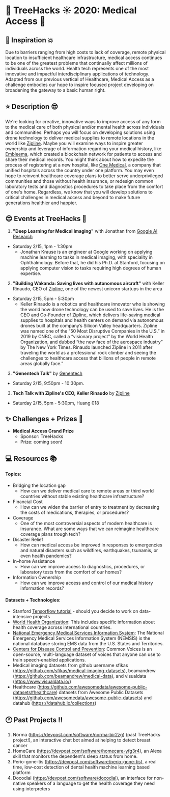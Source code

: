 # __:palm_tree: TreeHacks :sunny: 2020: Medical Access :mega:__
<!---
To insert emojis in md file: https://gist.github.com/rxaviers/7360908
To get help with markdown: https://github.com/adam-p/markdown-here/wiki/Markdown-Cheatsheet
hit Michelle Bao up on slack with questions
--->
<!---
Helpful links from TreeHacks 2019:
TreeHacks 2019: Guide to Verticals: https://treehacks.quip.com/VCsNAIlA5gD6/TreeHacks-Guide-to-Verticals-
TreeHacks 2019: Health Vertical Guide: https://treehacks.quip.com/04qwAYbuWaMh
TreeHacks 2019: Awareness Guide: https://treehacks.quip.com/NqcLA8qUk2pO/-TreeHacks-Awareness-Vertical-Guide-
TreeHacks 2019: Safety Guide: https://treehacks.quip.com/HmZJAF1SVbhw/-TreeHacks-Safety-Vertical-Guide-
--->
## :muscle: Inspiration :boom:
Due to barriers ranging from high costs to lack of coverage, remote physical location to insufficient healthcare infrastructure, medical access continues to be one of the greatest problems that continually affect millions of individuals across the world. Health tech represents one of the most innovative and impactful interdisciplinary applications of technology. Adapted from our previous vertical of Healthcare, Medical Access as a challenge embodies our hope to inspire focused project developing on broadening the gateway to a basic human right. 
## :star: Description :sunglasses:
We're looking for creative, innovative ways to improve access of any form to the medical care of both physical and/or mental health across individuals and communities. Perhaps you will focus on developing solutions using drone technology to deliver medical supplies to remote locations in the world like [Zipline](https://flyzipline.com/). Maybe you will examine ways to inspire greater ownership and leverage of information regarding your medical history, like [Embleema](https://www.embleema.com/), which created a blockchain network for patients to access and share their medical records. You might think about how to expedite the process of registering at a new hospital, like [One Medical](https://www.onemedical.com/about-us/), a company that unified hospitals across the country under one platform.  You may even hope to reinvent healthcare coverage plans to better serve underprivileged communities and those without health insurance, or redesign common laboratory tests and diagnostics procedures to take place from the comfort of one's home. Regardless, we know that you will develop solutions to critical challenges in medical access and beyond to make future generations healthier and happier.
## :heart_eyes: Events at TreeHacks :evergreen_tree:
<!--- Order by time --->
1. __"Deep Learning for Medical Imaging"__ with Jonathan from [Google AI Research](https://ai.google/research/)
  * Saturday 2/15, 1pm - 1:30pm
    * Jonathan Krause is an engineer at Google working on applying machine learning to tasks in medical imaging, with speciality in Ophthalmology. Before that, he did his Ph.D. at Stanford, focusing on applying computer vision to tasks requiring high degrees of human expertise.
2.  __"Building Wakanda: Saving lives with autonomous aircraft"__ with Keller Rinaudo, CEO of [Zipline](https://flyzipline.com/), one of the newest unicorn startups in the area
  * Saturday 2/15, 5pm - 5:30pm
    * Keller Rinaudo is a robotics and healthcare innovator who is showing the world how drone technology can be used to save lives. He is the CEO and Co-Founder of Zipline, which delivers life-saving medical supplies to hospitals and health centers on demand via autonomous drones built at the company’s Silicon Valley headquarters. Zipline was named one of the “50 Most Disruptive Companies in the U.S.” in 2019 by CNBC, called a “visionary project” by the World Health Organization, and dubbed “the new face of the aerospace industry” by The New York Times. Rinaudo launched Zipline in 2011 after traveling the world as a professional rock climber and seeing the challenges to healthcare access that billions of people in remote areas globally face.”
3. __"Genentech Talk"__ by [Genentech](https://www.gene.com/)
  * Saturday 2/15, 9:50pm - 10:30pm.


3. __Tech Talk with Zipline's CEO, Keller Rinaudo__ by [Zipline](https://flyzipline.com/)
  * Saturday 2/15, 5pm - 5:30pm, Huang 018
## :sparkles: Challenges + Prizes :money_with_wings:
* __Medical Access Grand Prize__
  * Sponsor: TreeHacks
  * Prize: coming soon!
## :computer: Resources :books:
#### Topics:
* Bridging the location gap 
  * How can we deliver medical care to remote areas or third world countries without stable existing healthcare infrastructure?
* Financial Cost
  * How can we widen the barrier of entry to treatment by decreasing the costs of medications, therapies, or procedures?
* Coverage 
  * One of the most controversial aspects of modern healthcare is insurance. What are some ways that we can reimagine healthcare coverage plans trough tech?
* Disaster Relief
  * How can medical access be improved in responses to emergencies and natural disasters such as wildfires, earthquakes, tsunamis, or even health pandemics?
* In–home Assistance 
  * How can we improve access to diagnostics, procedures, or laboratory tests from the comfort of our homes? 
* Information Ownership
  * How can we improve access and control of our medical history information records?
#### Datasets + Technologies:
* Stanford [Tensorflow tutorial](https://github.com/chiphuyen/stanford-tensorflow-tutorials) - should you decide to work on data-intensive projects
* [World Health Organization](https://www.who.int/healthinfo/universal_health_coverage/en/): This includes specific information about health coverage across international countries. 
* [National Emergency Medical Services Information System](https://nemsis.org/): The National Emergency Medical Services Information System (NEMSIS) is the national database storing EMS data from the U.S. States and Territories.
* [Centers for Disease Control and Prevention](https://www.cdc.gov/): Common Voices is an open-source, multi-language dataset of voices that anyone can use to train speech-enabled applications.
* Medical imaging datasets from github username sfikas (https://github.com/sfikas/medical-imaging-datasets), beamandrew (https://github.com/beamandrew/medical-data), and visualdata (https://www.visualdata.io/) 
* Healthcare (https://github.com/awesomedata/awesome-public-datasets#healthcare) datasets from Awesome Public Datasets (https://github.com/awesomedata/awesome-public-datasets) and datahub (https://datahub.io/collections)
## :clock1: Past Projects :bangbang:
1. Norma (https://devpost.com/software/norma-bir2zg) (past TreeHacks project!), an interactive chat bot aimed at helping to detect breast cancer
2. HomeCare (https://devpost.com/software/homecare-yfg3r4), an Alexa skill that monitors the dependent's sleep status from home.
3. Perio-gone-tis (https://devpost.com/software/perio-gone-tis), a real time, low-cost detection of dental health machine learning based platform
4. Docodial (https://devpost.com/software/docodial), an interface for non-native speakers of a language to get the health coverage they need using interpreters
